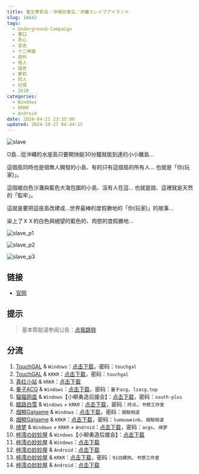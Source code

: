 ```yaml
---
title: 重生萝莉岛／冲绳奴隶岛／沖縄スレイブアイランド
slug: 16642
tags:
  - Underground-Campaign
  - 重口
  - 恶心
  - 变态
  - 十二神器
  - 拔作
  - 感人
  - 猎奇
  - 萝莉
  - 同人
  - 社保
  - 2010
categories:
  - Windows
  - KRKR
  - Android
date: 2024-04-21 23:35:00
updated: 2024-10-27 04:44:15
---
```


![slave](https://static.saop.cc/vns/img/slave.webp)

O島…從沖繩的水座島只要開快艇30分鐘就能到達的小小離島…

這個島同時也是個無人開發的小島、有的只有這個島的所有人…
也就是「你(玩家)」。

這個被白色沙灘與藍色大海包圍的小島、沒有人在這…
也就是說、這裡就是天然的「監牢」。

這就是要把這座島改建成…世界最棒的度假勝地的「你(玩家)」的故事…

染上了ＸＸ的白色與絕望的藍色的、肉慾的度假勝地…

<!--more-->

![slave_p1](https://static.saop.cc/vns/img/slave_p1.webp)

![slave_p2](https://static.saop.cc/vns/img/slave_p2.webp)

![slave_p3](https://static.saop.cc/vns/img/slave_p3.webp)

## 链接

- [官网](https://ugcp.sakura.ne.jp/slave/)

## 提示

> 基本帮助请参阅公告：[点我跳转](/)

## 分流

1. [TouchGAL](https://www.touchgal.us/) & `Windows`：[点击下载](https://pan.touchgal.net/s/xQAOIO)，密码：`touchgal`
2. [TouchGAL](https://www.touchgal.us/) & `KRKR`：[点击下载](https://pan.touchgal.net/s/mZksx)，密码：`touchgal`
3. [真红小站](https://www.shinnku.com/) & `KRKR`：[点击下载](https://www.shinnku.com/api/download/0/krkr/%E9%87%8D%E7%94%9F%E8%90%9D%E8%8E%89%E5%B2%9B.7z)
4. [量子ACG](https://lzacg.org/) & `Windows`：[点击下载](https://lzacg.org/7678)，密码：`量子acg`、`lzacg.top`
5. [猫猫网盘](https://sakiko.de/) & `Windows`【小柳勇造后援会】：[点击下载](https://sakiko.de/d/GalGame/SP%E5%90%8E%E7%AB%AF1%5BGalGame%E5%88%86%E5%8C%BA%5D/%E6%B1%89%E5%8C%96%E6%B8%B8%E6%88%8F%E6%9C%88%E4%BB%BD%E5%90%88%E9%9B%86-%E7%A6%BB%E6%95%A3/2024%E5%B9%B4%E6%B1%89%E5%8C%96%E5%90%88%E9%9B%86/06/%E6%96%B0%E6%B1%89%E5%8C%96%E4%BD%9C%E5%93%81/%5BUnderground%20Campaign%5D%20%E6%B2%96%E7%B8%84%E3%82%B9%E3%83%AC%E3%82%A4%E3%83%96%E3%82%A2%E3%82%A4%E3%83%A9%E3%83%B3%E3%83%89%20%E5%86%B2%E7%BB%B3%E5%A5%B4%E9%9A%B6%E5%B2%9B%20%5B%E5%B0%8F%E6%9F%B3%E5%8B%87%E9%80%A0%E5%90%8E%E6%8F%B4%E4%BC%9A%5D/%5BUnderground%20Campaign%5D%20%E6%B2%96%E7%B8%84%E3%82%B9%E3%83%AC%E3%82%A4%E3%83%96%E3%82%A2%E3%82%A4%E3%83%A9%E3%83%B3%E3%83%89%20%E5%86%B2%E7%BB%B3%E5%A5%B4%E9%9A%B6%E5%B2%9B%20%5B%E5%B0%8F%E6%9F%B3%E5%8B%87%E9%80%A0%E5%90%8E%E6%8F%B4%E4%BC%9A%5D.rar?sign=JuBsVqNDsF-7NRM5x1Be5JNmtaFYSyD9RAviifzPdxc=:0)，密码：`south-plus`
6. [姬路白雪](https://pan.jlbx.xyz/) & `Windows` + `KRKR`：[点击下载](https://pan.jlbx.xyz/?s=%E9%87%8D%E7%94%9F%E8%90%9D%E8%8E%89%E5%B2%9B)，密码：`终点`、`书想工作室`
7. [烟郁Galgame](https://yanyugal.top/) & `Windows`：[点击下载](https://yanyugal.top/d/disk1/PC/%E5%8D%81%E4%BA%8C%E7%A5%9E%E5%99%A8/1.%E5%9C%B0%E7%8B%B1%E6%B7%B1%E6%B8%8A%E2%80%94%E5%86%B2%E7%BB%B3%E5%A5%B4%E9%9A%B6%E5%B2%9B.rar)，密码：`烟郁频道`
8. [烟郁Galgame](https://yanyugal.top/) & `KRKR`：[点击下载](https://yanyugal.top/d/disk1/%E5%B0%8F%E5%B0%8F%E7%9A%84%E5%88%86%E4%BA%AB%EF%BC%88PC%EF%BC%86%E5%AE%89%E5%8D%93%EF%BC%89/%E5%AE%89%E5%8D%93/krkr/%E9%87%8D%E7%94%9F%E8%90%9D%E8%8E%89%E5%B2%9B.7z)，密码：`lumouweinb`、`烟郁频道`
9. [绮梦](https://acgs.one/) & `Windows` + `KRKR` + `Android`：[点击下载](https://game.acgs.one/game/114514.html)，密码：`acgs`、`绮梦`
10. [梓澪の妙妙屋](https://zi0.cc/) & `Windows`【小柳勇造后援会】：[点击下载](https://zi0.cc/d/%60%E3%80%90%E5%90%88%E9%9B%86%E7%B3%BB%E5%88%97%E3%80%91/%E6%B1%89%E5%8C%96galgame%E5%90%88%E9%9B%86/2024/06/%5BUnderground%20Campaign%5D%20%E6%B2%96%E7%B8%84%E3%82%B9%E3%83%AC%E3%82%A4%E3%83%96%E3%82%A2%E3%82%A4%E3%83%A9%E3%83%B3%E3%83%89%20%E5%86%B2%E7%BB%B3%E5%A5%B4%E9%9A%B6%E5%B2%9B%20%5B%E5%B0%8F%E6%9F%B3%E5%8B%87%E9%80%A0%E5%90%8E%E6%8F%B4%E4%BC%9A%5D.zip?sign=LIMncPV9uoCJx-anNqRDyn-wCxlW3emM6TO971XKlQw=:0)
11. [梓澪の妙妙屋](https://zi0.cc/) & `Windows`：[点击下载](https://zi0.cc/d/%2C%E3%80%90RPG-%E8%A7%92%E8%89%B2%E6%89%AE%E6%BC%94%E6%B8%B8%E6%88%8F%E3%80%91/%E3%80%90PC%2B%E5%AE%89%E5%8D%93%E3%80%91%E9%87%8D%E7%94%9F%E8%90%9D%E8%8E%89%E5%B2%9B%EF%BC%88%E5%86%B2%E7%BB%B3%E5%A5%B4%E9%9A%B6%E5%B2%9B%EF%BC%89/PC-%E9%87%8D%E7%94%9F%E8%90%9D%E8%8E%89%E5%B2%9B.zip?sign=eWeH5EqIYe3C7z4kpnLrdkDtYWoRdo5kIedUIV_J7PE=:0)
12. [梓澪の妙妙屋](https://zi0.cc/) & `Android`：[点击下载](https://zi0.cc/d/%2C%E3%80%90RPG-%E8%A7%92%E8%89%B2%E6%89%AE%E6%BC%94%E6%B8%B8%E6%88%8F%E3%80%91/%E3%80%90PC%2B%E5%AE%89%E5%8D%93%E3%80%91%E9%87%8D%E7%94%9F%E8%90%9D%E8%8E%89%E5%B2%9B%EF%BC%88%E5%86%B2%E7%BB%B3%E5%A5%B4%E9%9A%B6%E5%B2%9B%EF%BC%89/%E9%87%8D%E7%94%9F%E8%90%9D%E8%8E%89%E5%B2%9B.apk?sign=0n3fZmiKgSsumvhChkzSE9QM-OQadqV7Cv2IqWpH-kM=:0)
13. [梓澪の妙妙屋](https://zi0.cc/) & `KRKR`：[点击下载](https://zi0.cc/d/%60%E3%80%90%E5%BD%92%20%E6%A1%A3%E3%80%91/%E3%80%90KRKR%E5%90%88%E9%9B%86%E3%80%91/2/%E9%87%8D%E7%94%9F%E8%90%9D%E8%8E%89%E5%B2%9B.exe?sign=ioyKWXkBqG-Q0Qv7pmlkX30OsUQTrB2RfB68m-T5FVU=:0)，密码：`91白嫖网`、`书想工作室`
14. [梓澪の妙妙屋](https://zi0.cc/) & `Android`：[点击下载](https://zi0.cc/d/%60%E3%80%90%E5%BD%92%20%E6%A1%A3%E3%80%91/%E3%80%90%E5%AE%89%E5%8D%93%E5%90%88%E9%9B%86%E3%80%91/008/%E9%87%8D%E7%94%9F%E8%90%9D%E8%8E%89%E5%B2%9B.apk?sign=WnRAYqG9rWEdPfcqRomxrlcdPmYioWvzkWKRCQ8OLN8=:0)
